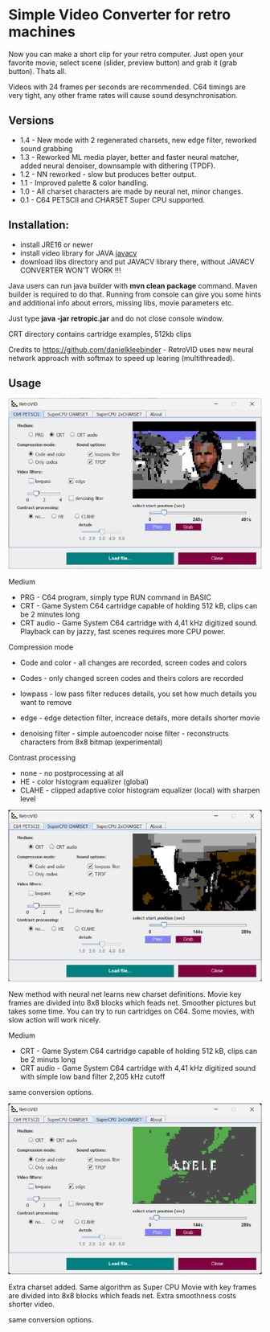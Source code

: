 # Simple Video Converter for retro machines

Now you can make a short clip for your retro computer. Just open your favorite movie, select scene (slider, preview button) and grab it (grab button). Thats all.

Videos with 24 frames per seconds are recommended. C64 timings are very tight, any other frame rates will cause sound desynchronisation.

## Versions

* 1.4 - New mode with 2 regenerated charsets, new edge filter, reworked sound grabbing
* 1.3 - Reworked ML media player, better and faster neural matcher, added neural denoiser, downsample with dithering (TPDF).
* 1.2 - NN reworked - slow but produces better output.
* 1.1 - Improved palette & color handling.
* 1.0 - All charset characters are made by neural net, minor changes.
* 0.1 - C64 PETSCII and CHARSET Super CPU supported.

## Installation: 

* install JRE16 or newer
* install video library for JAVA [javacv](https://sourceforge.net/projects/javacv.mirror/)
* download libs directory and put JAVACV library there, without JAVACV CONVERTER WON'T WORK !!!

Java users can run java builder with <b>mvn clean package</b> command. Maven builder is required to do that. Running from console can give you some hints and additional info about errors, missing libs, movie parameters etc.

Just type <b>java -jar retropic.jar</b> and do not close console window.

CRT directory contains cartridge examples, 512kb clips

Credits to https://github.com/danielkleebinder - RetroVID uses new neural network approach with softmax to speed up learing (multithreaded).

## Usage

![C64 Petscii](c64.png)

Medium

- PRG - C64 program, simply type RUN command in BASIC
- CRT - Game System C64 cartridge capable of holding 512 kB, clips can be 2 minutes long
- CRT audio - Game System C64 cartridge with 4,41 kHz digitized sound. Playback can by jazzy, fast scenes requires more CPU power.
 
Compression mode

- Code and color - all changes are recorded, screen codes and colors
- Codes - only changed screen codes and theirs colors are recorded

- lowpass - low pass filter reduces details, you set how much details you want to remove
- edge - edge detection filter, increace details, more details shorter movie
- denoising filter - simple autoencoder noise filter - reconstructs characters from 8x8 bitmap (experimental)

Contrast processing

- none - no postprocessing at all
- HE - color histogram equalizer (global)
- CLAHE - clipped adaptive color histogram equalizer (local) with sharpen level 

![Super CPU Charset](superCPU.png)

New method with neural net learns new charset definitions. Movie key frames are divided into 8x8 blocks which feads net. Smoother pictures but takes some time. You can try to run cartridges on C64. Some movies, with slow action will work nicely. 

Medium

- CRT - Game System C64 cartridge capable of holding 512 kB, clips can be 2 minuts long
- CRT audio - Game System C64 cartridge with 4,41 kHz digitized sound with simple low band filter 2,205 kHz cutoff
 
same conversion options.

![Super CPU 2xCharset](superCPU2.png)

Extra charset added. Same algorithm as Super CPU Movie with key frames are divided into 8x8 blocks which feads net. Extra smoothness costs shorter video.

same conversion options.
